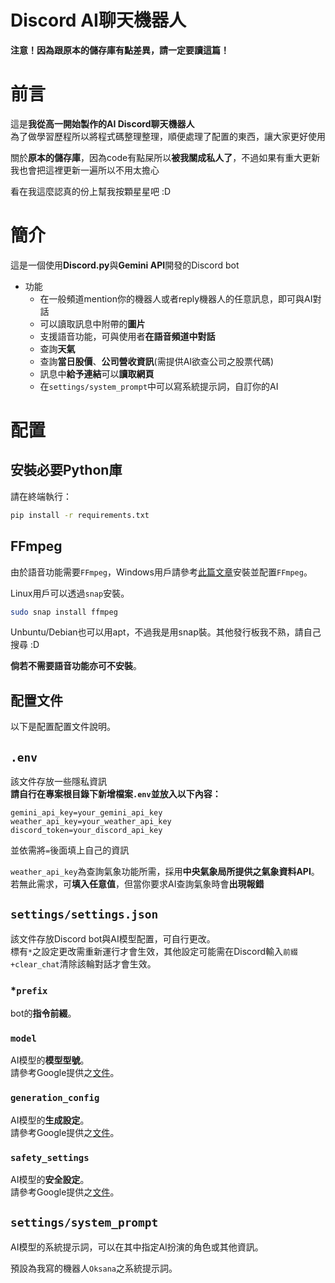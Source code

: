 # Discord AI聊天機器人
**注意！因為跟原本的儲存庫有點差異，請一定要讀這篇！**
# 前言
這是**我從高一開始製作的AI Discord聊天機器人**  
為了做學習歷程所以將程式碼整理整理，順便處理了配置的東西，讓大家更好使用

關於**原本的儲存庫**，因為code有點屎所以**被我關成私人了**，不過如果有重大更新我也會把這裡更新一遍所以不用太擔心

看在我這麼認真的份上幫我按顆星星吧 :D
# 簡介
這是一個使用**Discord.py**與**Gemini API**開發的Discord bot    
* 功能
    * 在一般頻道mention你的機器人或者reply機器人的任意訊息，即可與AI對話
    * 可以讀取訊息中附帶的**圖片**
    * 支援語音功能，可與使用者**在語音頻道中對話**
    * 查詢**天氣**
    * 查詢**當日股價**、**公司營收資訊**(需提供AI欲查公司之股票代碼)
    * 訊息中**給予連結**可以**讀取網頁**
    * 在`settings/system_prompt`中可以寫系統提示詞，自訂你的AI
# 配置
## 安裝必要Python庫
請在終端執行：
```bash
pip install -r requirements.txt
```
## FFmpeg
由於語音功能需要`FFmpeg`，Windows用戶請參考[此篇文章](https://stackoverflow.com/questions/67713994/how-do-i-install-ffmpeg-for-my-bot-to-play-music)安裝並配置`FFmpeg`。

Linux用戶可以透過`snap`安裝。
```bash
sudo snap install ffmpeg
```
Unbuntu/Debian也可以用apt，不過我是用snap裝。其他發行板我不熟，請自己搜尋 :D

**倘若不需要語音功能亦可不安裝**。

## 配置文件
以下是配置配置文件說明。
## `.env`
該文件存放一些隱私資訊  
**請自行在專案根目錄下新增檔案`.env`並放入以下內容：**
```
gemini_api_key=your_gemini_api_key
weather_api_key=your_weather_api_key
discord_token=your_discord_api_key
```
並依需將`=`後面填上自己的資訊

`weather_api_key`為查詢氣象功能所需，採用**中央氣象局所提供之氣象資料API**。若無此需求，可**填入任意值**，但當你要求AI查詢氣象時會**出現報錯**
## `settings/settings.json`
該文件存放Discord bot與AI模型配置，可自行更改。  
標有`*`之設定更改需重新運行才會生效，其他設定可能需在Discord輸入`前綴+clear_chat`清除該輪對話才會生效。
### *`prefix`
bot的**指令前綴**。
### `model`
AI模型的**模型型號**。  
請參考Google提供之[文件](https://ai.google.dev/gemini-api/docs/models/gemini?hl=zh-tw)。
### `generation_config`
AI模型的**生成設定**。  
請參考Google提供之[文件](https://ai.google.dev/gemini-api/docs/text-generation?hl=zh-tw&lang=python#configure)。
### `safety_settings`
AI模型的**安全設定**。  
請參考Google提供之[文件](https://ai.google.dev/gemini-api/docs/safety-settings?hl=zh-tw)。
## `settings/system_prompt`
AI模型的系統提示詞，可以在其中指定AI扮演的角色或其他資訊。

預設為我寫的機器人`Oksana`之系統提示詞。
